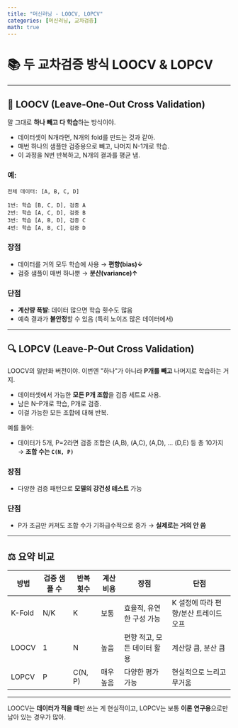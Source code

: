 ```yaml
---
title: "머신러닝 - LOOCV, LOPCV"
categories: [머신러닝, 교차검증]
math: true
---
```


# 📚 두 교차검증 방식 LOOCV & LOPCV

---

## 🧬 LOOCV (Leave-One-Out Cross Validation)

말 그대로 **하나 빼고 다 학습**하는 방식이야.

* 데이터셋이 N개라면, N개의 fold를 만드는 것과 같아.
* 매번 하나의 샘플만 검증용으로 빼고, 나머지 N-1개로 학습.
* 이 과정을 N번 반복하고, N개의 결과를 평균 냄.

### 예:

```text
전체 데이터: [A, B, C, D]

1번: 학습 [B, C, D], 검증 A   
2번: 학습 [A, C, D], 검증 B  
3번: 학습 [A, B, D], 검증 C  
4번: 학습 [A, B, C], 검증 D
```

### 장점

* 데이터를 거의 모두 학습에 사용 → **편향(bias)↓**
* 검증 샘플이 매번 하나뿐 → **분산(variance)↑**

### 단점

* **계산량 폭발**: 데이터 많으면 학습 횟수도 많음
* 예측 결과가 **불안정**할 수 있음 (특히 노이즈 많은 데이터에서)

---

## 🔍 LOPCV (Leave-P-Out Cross Validation)

LOOCV의 일반화 버전이야.
이번엔 "하나"가 아니라 **P개를 빼고** 나머지로 학습하는 거지.

* 데이터셋에서 가능한 **모든 P개 조합**을 검증 세트로 사용.
* 남은 N–P개로 학습, P개로 검증.
* 이걸 가능한 모든 조합에 대해 반복.

예를 들어:

* 데이터가 5개, P=2라면
  검증 조합은 (A,B), (A,C), (A,D), ... (D,E) 등 총 10가지 → **조합 수는 `C(N, P)`**

### 장점

* 다양한 검증 패턴으로 **모델의 강건성 테스트** 가능

### 단점

* P가 조금만 커져도 조합 수가 기하급수적으로 증가
  → **실제로는 거의 안 씀**

---

## ⚖️ 요약 비교

| 방법     | 검증 샘플 수 | 반복 횟수   | 계산 비용 | 장점               | 단점                    |
| ------ | ------- | ------- | ----- | ---------------- | --------------------- |
| K-Fold | N/K     | K       | 보통    | 효율적, 유연한 구성 가능   | K 설정에 따라 편향/분산 트레이드오프 |
| LOOCV  | 1       | N       | 높음    | 편향 적고, 모든 데이터 활용 | 계산량 큼, 분산 큼           |
| LOPCV  | P       | C(N, P) | 매우 높음 | 다양한 평가 가능        | 현실적으로 느리고 무거움         |

---

LOOCV는 **데이터가 적을 때**만 쓰는 게 현실적이고,
LOPCV는 보통 **이론 연구용**으로만 남아 있는 경우가 많아.
